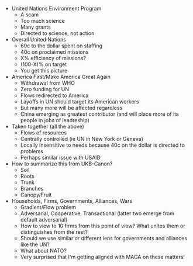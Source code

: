 - United Nations Environment Program
   - A scam
   - Too much science
   - Many grants
   - Directed to science, not action
- Overall United Nations
   - 60c to the dollar spent on staffing
   - 40c on proclaimed missions
   - X% efficiency of missions?
   - (100-X)% on target
   - You get this picture
- America First/Make America Great Again
   - Withdrawal from WHO
   - Zero funding for UN
   - Flows redirected to America
   - Layoffs in UN should target its American workers
   - But many more will be affected regardless
   - China emerging as greatest contributor (and will place more of its people in jobs of leadreship)
- Taken together (all the above)
   - Flows of resources
   - Centrally controlled (ie UN in New York or Geneva)
   - Locally insensitive to needs because 40c on the dollar is directed to problems
   - Perhaps similar issue with USAID
- How to summarize this from UKB-Canon?
   - Soil
   - Roots
   - Trunk
   - Branches
   - Canopy/Fruit
- Households, Firms, Governments, Alliances, Wars
   - Gradient/Flow problem
   - Adversarial, Cooperative, Transactional (latter two emerge from default adversarial)
   - How to view to 10 firms from this point of view? What unites them or distinguishes from the rest?
   - Should we use similar or different lens for governments and alliances like the UN?
   - What about NATO?
   - Very surprised that I'm getting aligned with MAGA on these matters!          
